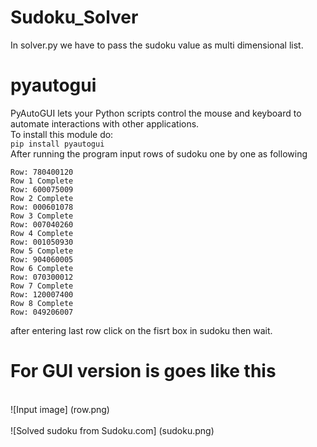 # Sudoku_Solver
In solver.py we have to pass the sudoku value as multi dimensional list.</br>
# pyautogui
PyAutoGUI lets your Python scripts control the mouse and keyboard to automate interactions with other applications. </br>
To install this module do:</br>
```pip install pyautogui```
</br> After running the program input rows of sudoku one by one as following</br>
```
Row: 780400120
Row 1 Complete
Row: 600075009
Row 2 Complete
Row: 000601078
Row 3 Complete
Row: 007040260
Row 4 Complete
Row: 001050930
Row 5 Complete
Row: 904060005
Row 6 Complete
Row: 070300012
Row 7 Complete
Row: 120007400
Row 8 Complete
Row: 049206007
```
after entering last row click on the fisrt box in sudoku then wait.

# For GUI version is goes like this
</br>
![Input image] (row.png)</br></br>
![Solved sudoku from Sudoku.com] (sudoku.png)
